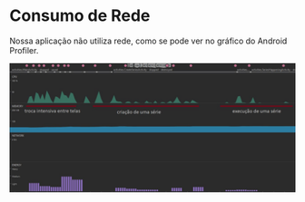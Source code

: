 # Consumo de Rede


Nossa aplicação não utiliza rede, como se pode ver no gráfico do Android Profiler.

![Image](android_profiler.jpg)